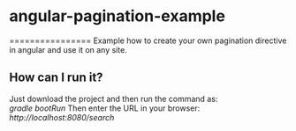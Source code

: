 # angular-pagination-example
================
Example how to create your own pagination directive in angular and use it on any site.

<h2>How can I run it?</h2>
Just download the project and then run the command as: <br/>
<i>gradle bootRun</i>
Then enter the URL in your browser:
<i>http://localhost:8080/search</i>
